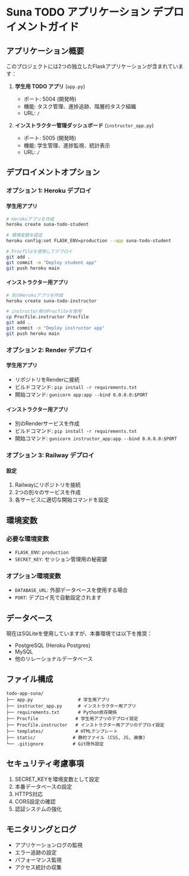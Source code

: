 # Suna TODO アプリケーション デプロイメントガイド

## アプリケーション概要

このプロジェクトには2つの独立したFlaskアプリケーションが含まれています：

1. **学生用 TODO アプリ** (`app.py`)
   - ポート: 5004 (開発時)
   - 機能: タスク管理、進捗追跡、階層的タスク組織
   - URL: `/`

2. **インストラクター管理ダッシュボード** (`instructor_app.py`)
   - ポート: 5005 (開発時)
   - 機能: 学生管理、進捗監視、統計表示
   - URL: `/`

## デプロイメントオプション

### オプション 1: Heroku デプロイ

#### 学生用アプリ
```bash
# Herokuアプリを作成
heroku create suna-todo-student

# 環境変数を設定
heroku config:set FLASK_ENV=production --app suna-todo-student

# Procfileを使用してデプロイ
git add .
git commit -m "Deploy student app"
git push heroku main
```

#### インストラクター用アプリ
```bash
# 別のHerokuアプリを作成
heroku create suna-todo-instructor

# instructor用のProcfileを使用
cp Procfile.instructor Procfile
git add .
git commit -m "Deploy instructor app"
git push heroku main
```

### オプション 2: Render デプロイ

#### 学生用アプリ
- リポジトリをRenderに接続
- ビルドコマンド: `pip install -r requirements.txt`
- 開始コマンド: `gunicorn app:app --bind 0.0.0.0:$PORT`

#### インストラクター用アプリ
- 別のRenderサービスを作成
- ビルドコマンド: `pip install -r requirements.txt`
- 開始コマンド: `gunicorn instructor_app:app --bind 0.0.0.0:$PORT`

### オプション 3: Railway デプロイ

#### 設定
1. Railwayにリポジトリを接続
2. 2つの別々のサービスを作成
3. 各サービスに適切な開始コマンドを設定

## 環境変数

### 必要な環境変数
- `FLASK_ENV`: `production`
- `SECRET_KEY`: セッション管理用の秘密鍵

### オプション環境変数
- `DATABASE_URL`: 外部データベースを使用する場合
- `PORT`: デプロイ先で自動設定されます

## データベース

現在はSQLiteを使用していますが、本番環境では以下を推奨：
- PostgreSQL (Heroku Postgres)
- MySQL
- 他のリレーショナルデータベース

## ファイル構成

```
todo-app-suna/
├── app.py                 # 学生用アプリ
├── instructor_app.py      # インストラクター用アプリ
├── requirements.txt       # Python依存関係
├── Procfile              # 学生用アプリのデプロイ設定
├── Procfile.instructor   # インストラクター用アプリのデプロイ設定
├── templates/            # HTMLテンプレート
├── static/              # 静的ファイル (CSS, JS, 画像)
└── .gitignore           # Git除外設定
```

## セキュリティ考慮事項

1. SECRET_KEYを環境変数として設定
2. 本番データベースの設定
3. HTTPS対応
4. CORS設定の確認
5. 認証システムの強化

## モニタリングとログ

- アプリケーションログの監視
- エラー追跡の設定
- パフォーマンス監視
- アクセス統計の収集